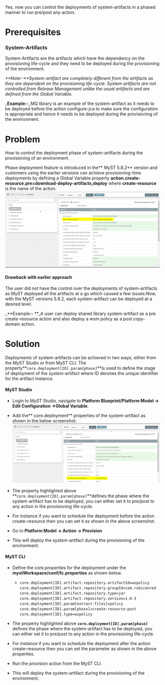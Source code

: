  Yes, now you can control the deployments of system-artifacts in a phased manner to run pre/post any action.

#  Prerequisites

### System-Artifacts

System-Artifacts are the artifacts which have the dependency on the provisioning life-cycle and they need to be deployed during the provisioning of the environment.

_**Note:-**System-artifact are completely different from the artifacts as they are dependent on the provisioning life-cycle. System artifacts are not controlled from Release Management unlike the usual artifacts and are defined from the Global Variable._

  
_**Example:-**_MQ library is an example of the system-artifact as it needs to be deployed before the action configure-jca to make sure the configuration is appropriate and hence it needs to be deployed during the provisioning of the environment.

# Problem 

How to control the deployment phase of system-artifacts during the provisioning of an environment.

Phase deployment feature is introduced in the** MyST 5.8.2** version and customers using the earlier versions can achieve provisioning-time deployments by defining a Global Variable property **action.create-resource.pre=download-deploy-artifacts,deploy** where **create-resource** is the name of the action.![](/assets/earlier-versions.png)

#### Drawback with earlier approach

The user did not have the control over the deployments of system-artifacts as MyST deployed all the artifacts at a go which caused a few issues.Now, with the MyST versions 5.8.2, each system-artifact can be deployed at a desired level.

_**Example:- **_A user can deploy shared library system-artifact as a pre create-resource action and also deploy a wsm policy as a post copy-domain action.

# Solution

Deployments of system-artifacts can be achieved in two ways, either from the MyST Studio or from MyST CLI. The property**`core.deployment[ID].param[phase]`**is used to define the stage of deployment of the system-artifact where ID denotes the unique identifier for the artifact instance.  


#### MyST Studio

* Login to MyST Studio, navigate to **Platform Blueprint/Platform Model -&gt; Edit Configuration -&gt;Global Variable**.
* Add the** core.deployment** properties of the system-artifact as shown in the below screenshot.![](/assets/phase-parameter.png)

* The property highlighted above **`core.deployment[ID].param[phase]`**defines the phase where the system-artifact has to be deployed, you can either set it to pre/post to any action in the provisioning life-cycle.
* For instance if you want to schedule the deployment before the action create-resource then you can set it as shown in the above screenshot.
* Go to **Platform Model -&gt; Action -&gt; Provision**
* This will deploy the system-artifact during the provisioning of the environment. 

####  MyST CLI

* Define the core.properties for the deployment under the **mystWorkspace/conf/fc.properties** as shown below.
  * `core.deployment[ID].artifact.repository.artifactId=wspolicy`
    `core.deployment[ID].artifact.repository.groupId=com.rubiconred`
    `core.deployment[ID].artifact.repository.type=jar`
    `core.deployment[ID].artifact.repository.version=1.0-3`
    `core.deployment[ID].param[extract-files]=policy`
    `core.deployment[ID].param[phase]=create-resource-post`
    `core.deployment[ID].type=wspolicy`

* The property highlighted above **`core.deployment[ID].param[phase]`** defines the phase where the system-artifact has to be deployed, you can either set it to pre/post to any action in the provisioning life-cycle.
* For instance if you want to schedule the deployment after the action create-resource then you can set the parameter as shown in the above properties.
* Run the provision action from the MyST CLI.
* This will deploy the system-artifact during the provisioning of the environment.



